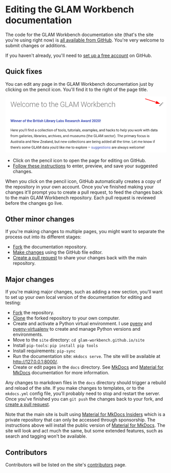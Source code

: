 # Editing the GLAM Workbench documentation

The code for the GLAM Workbench documentation site (that's the site you're using right now) is [all available from GitHub](https://github.com/GLAM-Workbench/glam-workbench.github.io). You're very welcome to submit changes or additions.

If you haven't already, you'll need to [set up a free account](https://docs.github.com/en/get-started/signing-up-for-github/signing-up-for-a-new-github-account) on GitHub.


## Quick fixes

You can edit any page in the GLAM Workbench documentation just by clicking on the pencil icon. You'll find it to the right of the page title.

![](../images/pencil-icon.png)

* Click on the pencil icon to open the page for editing on GitHub.
* [Follow these instructions](https://docs.github.com/en/repositories/working-with-files/managing-files/editing-files#editing-files-in-another-users-repository) to enter, preview, and save your suggested changes.

When you click on the pencil icon, GitHub automatically creates a copy of the repository in your own account. Once you've finished making your changes it'll prompt you to create a pull request, to feed the changes back to the main GLAM Workbench repository. Each pull request is reviewed before the changes go live.

## Other minor changes

If you're making changes to multiple pages, you might want to separate the process out into its different stages:

* [Fork](https://docs.github.com/en/get-started/quickstart/fork-a-repo) the documentation repository.
* [Make changes](https://docs.github.com/en/repositories/working-with-files/managing-files/editing-files) using the GitHub file editor.
* [Create a pull request](https://docs.github.com/en/pull-requests/collaborating-with-pull-requests/proposing-changes-to-your-work-with-pull-requests/creating-a-pull-request-from-a-fork) to share your changes back with the main repository.

## Major changes

If you're making major changes, such as adding a new section, you'll want to set up your own local version of the documentation for editing and testing:

* [Fork](https://docs.github.com/en/get-started/quickstart/fork-a-repo) the repository.
* [Clone](https://docs.github.com/en/repositories/creating-and-managing-repositories/cloning-a-repository) the forked repository to your own computer.
* Create and activate a Python virtual environment. I use [pyenv](https://github.com/pyenv/pyenv) and [pyenv-virtualenv](https://github.com/pyenv/pyenv-virtualenv) to create and manage Python versions and environments.
* Move to the `site` directory: `cd glam-workbench.github.io/site`
* Install `pip-tools`: `pip install pip tools`
* Install requirements: `pip-sync`
* Run the documentation site: `mkdocs serve`. The site will be available at http://127.0.0.1:8000/.
* Create or edit pages in the `docs` directory. See [MkDocs](https://www.mkdocs.org/) and [Material for MkDocs](https://squidfunk.github.io/mkdocs-material/) documentation for more information.

Any changes to markdown files in the `docs` directory should trigger a rebuild and reload of the site. If you make changes to templates, or to the `mkdocs.yml` config file, you'll probably need to stop and restart the server. Once you've finished you can `git push` the changes back to your fork, and [create a pull request](https://docs.github.com/en/pull-requests/collaborating-with-pull-requests/proposing-changes-to-your-work-with-pull-requests/creating-a-pull-request-from-a-fork).

Note that the main site is built using [Material for MkDocs Insiders](https://squidfunk.github.io/mkdocs-material/insiders/) which is a private repository that can only be accessed through sponsorship. The instructions above will install the public version of [Material for MkDocs](https://github.com/squidfunk/mkdocs-material). The site will look and act much the same, but some extended features, such as search and tagging won't be available.

## Contributors

Contributors will be listed on the site's [contributors](../contributors.md) page.